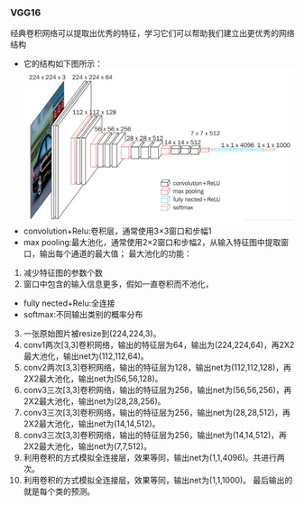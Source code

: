 ### VGG16
经典卷积网络可以提取出优秀的特征，学习它们可以帮助我们建立出更优秀的网络结构
- 它的结构如下图所示：
![VGG模型](https://github.com/SZUZOUXu/Deep-Learning/blob/main/image/VGG%E6%A8%A1%E5%9E%8B.png)
- convolution+Relu:卷积层，通常使用3×3窗口和步幅1
- max pooling:最大池化，通常使用2×2窗口和步幅2，从输入特征图中提取窗口，输出每个通道的最大值；
最大池化的功能：
1. 减少特征图的参数个数
2. 窗口中包含的输入信息更多，假如一直卷积而不池化，
- fully nected+Relu:全连接
- softmax:不同输出类别的概率分布
3. 一张原始图片被resize到(224,224,3)。
4. conv1两次[3,3]卷积网络，输出的特征层为64，输出为(224,224,64)，再2X2最大池化，输出net为(112,112,64)。
5. conv2两次[3,3]卷积网络，输出的特征层为128，输出net为(112,112,128)，再2X2最大池化，输出net为(56,56,128)。
6. conv3三次[3,3]卷积网络，输出的特征层为256，输出net为(56,56,256)，再2X2最大池化，输出net为(28,28,256)。
7. conv3三次[3,3]卷积网络，输出的特征层为256，输出net为(28,28,512)，再2X2最大池化，输出net为(14,14,512)。
8. conv3三次[3,3]卷积网络，输出的特征层为256，输出net为(14,14,512)，再2X2最大池化，输出net为(7,7,512)。
9. 利用卷积的方式模拟全连接层，效果等同，输出net为(1,1,4096)。共进行两次。
10. 利用卷积的方式模拟全连接层，效果等同，输出net为(1,1,1000)。
最后输出的就是每个类的预测。
